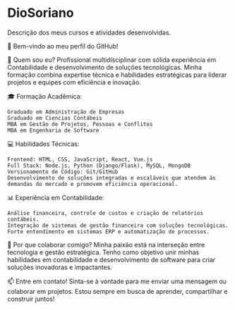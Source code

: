 # DioSoriano
Descrição dos meus cursos e atividades desenvolvidas.

👋 Bem-vindo ao meu perfil do GitHub!

💼 Quem sou eu?
Profissional multidisciplinar com sólida experiência em Contabilidade e desenvolvimento de soluções tecnológicas. Minha formação combina expertise técnica e habilidades estratégicas para liderar projetos e equipes com eficiência e inovação.

🎓 Formação Acadêmica:

    Graduado em Administração de Empresas
    Graduado em Ciencias Contábeis
    MBA em Gestão de Projetos, Pessoas e Conflitos
    MBA em Engenharia de Software

💻 Habilidades Técnicas:

    Frontend: HTML, CSS, JavaScript, React, Vue.js
    Full Stack: Node.js, Python (Django/Flask), MySQL, MongoDB
    Versionamento de Código: Git/GitHub
    Desenvolvimento de soluções integradas e escaláveis que atendem às demandas do mercado e promovem eficiência operacional.

📊 Experiência em Contabilidade:

    Análise financeira, controle de custos e criação de relatórios contábeis.
    Integração de sistemas de gestão financeira com soluções tecnológicas.
    Forte entendimento em sistemas ERP e automatização de processos.

🚀 Por que colaborar comigo?
Minha paixão está na interseção entre tecnologia e gestão estratégica. Tenho como objetivo unir minhas habilidades em contabilidade e desenvolvimento de software para criar soluções inovadoras e impactantes.

📫 Entre em contato!
Sinta-se à vontade para me enviar uma mensagem ou colaborar em projetos. Estou sempre em busca de aprender, compartilhar e construir juntos!
